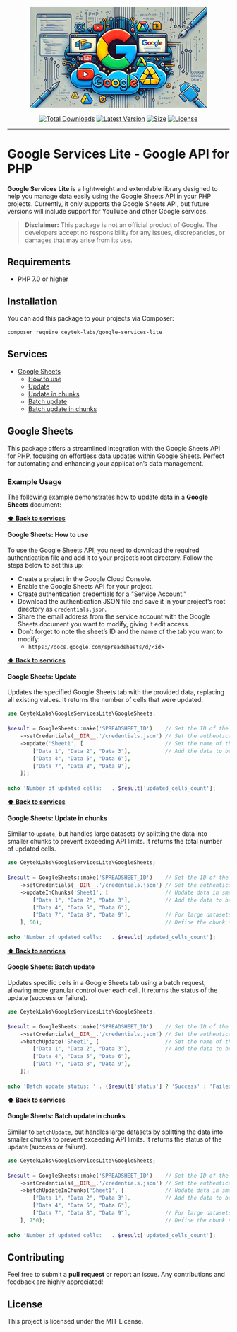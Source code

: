 <p align="center">
    <img src="https://raw.githubusercontent.com/ceytek-labs/google-services-lite/refs/heads/1.x/art/banner.png" width="400" alt="Google Services Lite">
    <p align="center">
        <a href="https://packagist.org/packages/ceytek-labs/google-services-lite"><img alt="Total Downloads" src="https://img.shields.io/packagist/dt/ceytek-labs/google-services-lite"></a>
        <a href="https://packagist.org/packages/ceytek-labs/google-services-lite"><img alt="Latest Version" src="https://img.shields.io/packagist/v/ceytek-labs/google-services-lite"></a>
        <a href="https://packagist.org/packages/ceytek-labs/google-services-lite"><img alt="Size" src="https://img.shields.io/github/repo-size/ceytek-labs/google-services-lite"></a>
        <a href="https://packagist.org/packages/ceytek-labs/google-services-lite"><img alt="License" src="https://img.shields.io/packagist/l/ceytek-labs/google-services-lite"></a>
    </p>
</p>

------

# Google Services Lite - Google API for PHP

**Google Services Lite** is a lightweight and extendable library designed to help you manage data easily using the Google Sheets API in your PHP projects. Currently, it only supports the Google Sheets API, but future versions will include support for YouTube and other Google services.

> **Disclaimer:** This package is not an official product of Google. The developers accept no responsibility for any issues, discrepancies, or damages that may arise from its use.

## Requirements

- PHP 7.0 or higher

## Installation

You can add this package to your projects via Composer:

```bash
composer require ceytek-labs/google-services-lite
```

## Services
- [Google Sheets](#google-sheets)
    - [How to use](#google-sheets-how-to-use)
    - [Update](#google-sheets-update)
    - [Update in chunks](#google-sheets-update-in-chunks)
    - [Batch update](#google-sheets-batch-update)
    - [Batch update in chunks](#google-sheets-batch-update-in-chunks)

## Google Sheets

This package offers a streamlined integration with the Google Sheets API for PHP, focusing on effortless data updates within Google Sheets. Perfect for automating and enhancing your application’s data management.

### Example Usage

The following example demonstrates how to update data in a **Google Sheets** document:

**[⬆ Back to services](#services)**

#### Google Sheets: How to use

To use the Google Sheets API, you need to download the required authentication file and add it to your project’s root directory. Follow the steps below to set this up:

- Create a project in the Google Cloud Console.
- Enable the Google Sheets API for your project.
- Create authentication credentials for a "Service Account."
- Download the authentication JSON file and save it in your project’s root directory as `credentials.json`.
- Share the email address from the service account with the Google Sheets document you want to modify, giving it edit access.
- Don’t forget to note the sheet’s ID and the name of the tab you want to modify:
    - `https://docs.google.com/spreadsheets/d/<id>`

**[⬆ Back to services](#services)**

#### Google Sheets: Update

Updates the specified Google Sheets tab with the provided data, replacing all existing values. It returns the number of cells that were updated.

```php
use CeytekLabs\GoogleServicesLite\GoogleSheets;

$result = GoogleSheets::make('SPREADSHEET_ID')    // Set the ID of the Google Sheets document
    ->setCredentials(__DIR__.'/credentials.json') // Set the authentication file
    ->update('Sheet1', [                          // Set the name of the tab where data will be updated
        ["Data 1", "Data 2", "Data 3"],           // Add the data to be updated
        ["Data 4", "Data 5", "Data 6"],
        ["Data 7", "Data 8", "Data 9"],
    ]);

echo 'Number of updated cells: ' . $result['updated_cells_count'];
```

**[⬆ Back to services](#services)**

#### Google Sheets: Update in chunks

Similar to `update`, but handles large datasets by splitting the data into smaller chunks to prevent exceeding API limits. It returns the total number of updated cells.

```php
use CeytekLabs\GoogleServicesLite\GoogleSheets;

$result = GoogleSheets::make('SPREADSHEET_ID')    // Set the ID of the Google Sheets document
    ->setCredentials(__DIR__.'/credentials.json') // Set the authentication file
    ->updateInChunks('Sheet1', [                  // Update data in smaller chunks
        ["Data 1", "Data 2", "Data 3"],           // Add the data to be updated
        ["Data 4", "Data 5", "Data 6"],
        ["Data 7", "Data 8", "Data 9"],           // For large datasets, the data will be split into chunks
    ], 50);                                       // Define the chunk size (e.g., 50 rows)

echo 'Number of updated cells: ' . $result['updated_cells_count'];
```

**[⬆ Back to services](#services)**

#### Google Sheets: Batch update

Updates specific cells in a Google Sheets tab using a batch request, allowing more granular control over each cell. It returns the status of the update (success or failure).

```php
use CeytekLabs\GoogleServicesLite\GoogleSheets;

$result = GoogleSheets::make('SPREADSHEET_ID')    // Set the ID of the Google Sheets document
    ->setCredentials(__DIR__.'/credentials.json') // Set the authentication file
    ->batchUpdate('Sheet1', [                     // Set the name of the tab where data will be updated
        ["Data 1", "Data 2", "Data 3"],           // Add the data to be updated
        ["Data 4", "Data 5", "Data 6"],
        ["Data 7", "Data 8", "Data 9"],
    ]);

echo 'Batch update status: ' . ($result['status'] ? 'Success' : 'Failed');
```

**[⬆ Back to services](#services)**

#### Google Sheets: Batch update in chunks

Similar to `batchUpdate`, but handles large datasets by splitting the data into smaller chunks to prevent exceeding API limits. It returns the status of the update (success or failure).

```php
use CeytekLabs\GoogleServicesLite\GoogleSheets;

$result = GoogleSheets::make('SPREADSHEET_ID')    // Set the ID of the Google Sheets document
    ->setCredentials(__DIR__.'/credentials.json') // Set the authentication file
    ->batchUpdateInChunks('Sheet1', [             // Update data in smaller chunks
        ["Data 1", "Data 2", "Data 3"],           // Add the data to be updated
        ["Data 4", "Data 5", "Data 6"],
        ["Data 7", "Data 8", "Data 9"],           // For large datasets, the data will be split into chunks
    ], 750);                                      // Define the chunk size (e.g., 750 rows)

echo 'Number of updated cells: ' . $result['updated_cells_count'];
```

## Contributing

Feel free to submit a **pull request** or report an issue. Any contributions and feedback are highly appreciated!

## License

This project is licensed under the MIT License.
